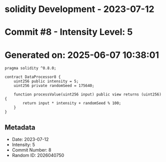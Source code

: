 ﻿# solidity Development - 2023-07-12
# Commit #8 - Intensity Level: 5
# Generated on: 2025-06-07 10:38:01
```solidity
pragma solidity ^0.8.0;

contract DataProcessor8 {
    uint256 public intensity = 5;
    uint256 private randomSeed = 175640;

    function processValue(uint256 input) public view returns (uint256) {
        return input * intensity + randomSeed % 100;
    }
}
```
## Metadata
- Date: 2023-07-12
- Intensity: 5
- Commit Number: 8
- Random ID: 2026040750
